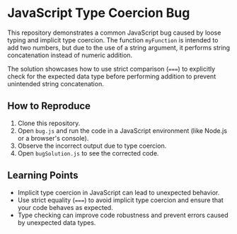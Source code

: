 # JavaScript Type Coercion Bug

This repository demonstrates a common JavaScript bug caused by loose typing and implicit type coercion. The function `myFunction` is intended to add two numbers, but due to the use of a string argument, it performs string concatenation instead of numeric addition.

The solution showcases how to use strict comparison (`===`) to explicitly check for the expected data type before performing addition to prevent unintended string concatenation.

## How to Reproduce
1. Clone this repository.
2. Open `bug.js` and run the code in a JavaScript environment (like Node.js or a browser's console).
3. Observe the incorrect output due to type coercion.
4. Open `bugSolution.js` to see the corrected code.

## Learning Points
* Implicit type coercion in JavaScript can lead to unexpected behavior.
* Use strict equality (`===`) to avoid implicit type coercion and ensure that your code behaves as expected. 
* Type checking can improve code robustness and prevent errors caused by unexpected data types.